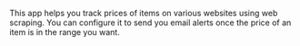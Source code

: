 This app helps you track prices of items on various websites using web scraping. You can configure it to send you email alerts once the price of an item is in the range you want.
